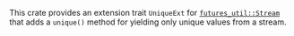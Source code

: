 This crate provides an extension trait `UniqueExt` for
[`futures_util::Stream`][Stream] that adds a `unique()` method for
yielding only unique values from a stream.

[Stream]: https://docs.rs/futures-util/latest/futures_util/stream/trait.Stream.html
